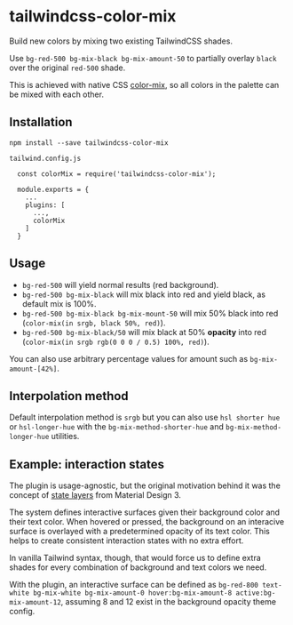 # tailwindcss-color-mix

Build new colors by mixing two existing TailwindCSS shades.

Use `bg-red-500 bg-mix-black bg-mix-amount-50` to partially overlay `black` over the original `red-500` shade.

This is achieved with native CSS [color-mix](https://developer.mozilla.org/en-US/docs/Web/CSS/color_value/color-mix), so all colors in the palette can be mixed with each other.

## Installation

`npm install --save tailwindcss-color-mix`

`tailwind.config.js`
```
  const colorMix = require('tailwindcss-color-mix');

  module.exports = {
    ...
    plugins: [
      ...,
      colorMix
    ]
  }

```

## Usage

- `bg-red-500` will yield normal results (red background).
- `bg-red-500 bg-mix-black` will mix black into red and yield black, as default mix is 100%.
- `bg-red-500 bg-mix-black bg-mix-mount-50` will mix 50% black into red (`color-mix(in srgb, black 50%, red)`).
- `bg-red-500 bg-mix-black/50` will mix black at 50% **opacity** into red (`color-mix(in srgb rgb(0 0 0 / 0.5) 100%, red)`).

<!-- TODO explain with examples -->

You can also use arbitrary percentage values for amount such as `bg-mix-amount-[42%]`.

## Interpolation method

Default interpolation method is `srgb` but you can also use `hsl shorter hue` or `hsl-longer-hue` with the `bg-mix-method-shorter-hue` and `bg-mix-method-longer-hue` utilities.

## Example: interaction states

The plugin is usage-agnostic, but the original motivation behind it was the concept of [state layers](https://m3.material.io/foundations/interaction/states/state-layers) from Material Design 3.

The system defines interactive surfaces given their background color and their text color. When hovered or pressed, the background on an interacive surface is overlayed with a predetermined opacity of its text color. This helps to create consistent interaction states with no extra effort.

In vanilla Tailwind syntax, though, that would force us to define extra shades for every combination of background and text colors we need.

With the plugin, an interactive surface can be defined as `bg-red-800 text-white bg-mix-white bg-mix-amount-0 hover:bg-mix-amount-8 active:bg-mix-amount-12`, assuming 8 and 12 exist in the background opacity theme config.
